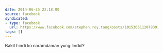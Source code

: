 ```yaml
---
date: 2014-06-25 22:18:00
source: facebook
syndicated:
- type: facebook
  url: https://www.facebook.com/stephen.roy.tang/posts/10153051120783912
tags: []
---
```


Bakit hindi ko naramdaman yung lindol?